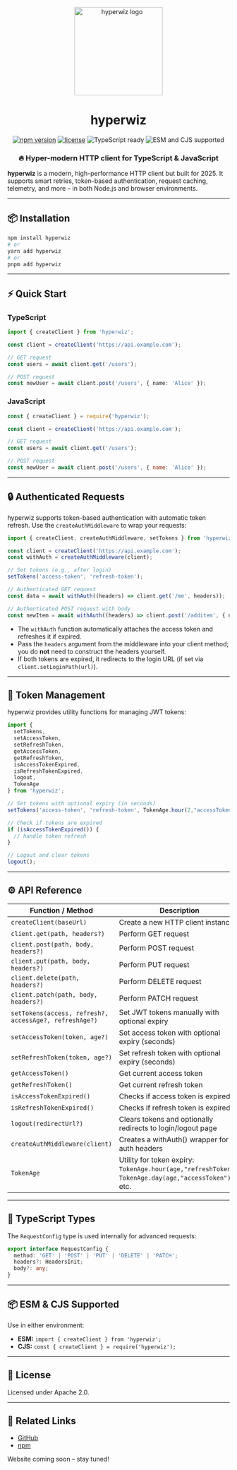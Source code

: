 <p align="center">
  <img src="https://placehold.co/200x60?text=hyperwiz+logo" alt="hyperwiz logo" width="200"/>
</p>

<h1 align="center">hyperwiz</h1>

<p align="center">
  <a href="https://www.npmjs.com/package/hyperwiz"><img src="https://img.shields.io/npm/v/hyperwiz.svg" alt="npm version"></a>
  <a href="https://github.com/wizforge/hyperwiz/blob/main/LICENSE"><img src="https://img.shields.io/npm/l/hyperwiz.svg" alt="license"></a>
  <img src="https://img.shields.io/badge/TypeScript-Ready-blue.svg" alt="TypeScript ready">
  <img src="https://img.shields.io/badge/ESM%20%26%20CJS-supported-green" alt="ESM and CJS supported">
</p>

<h3 align="center">🔥 Hyper-modern HTTP client for TypeScript & JavaScript</h3>

**hyperwiz** is a modern, high-performance HTTP client but built for 2025. It supports smart retries, token-based authentication, request caching, telemetry, and more – in both Node.js and browser environments.

---

## 📦 Installation

```sh
npm install hyperwiz
# or
yarn add hyperwiz
# or
pnpm add hyperwiz
```

---

## ⚡ Quick Start

### TypeScript

```ts
import { createClient } from 'hyperwiz';

const client = createClient('https://api.example.com');

// GET request
const users = await client.get('/users');

// POST request
const newUser = await client.post('/users', { name: 'Alice' });
```

### JavaScript

```js
const { createClient } = require('hyperwiz');

const client = createClient('https://api.example.com');

// GET request
const users = await client.get('/users');

// POST request
const newUser = await client.post('/users', { name: 'Alice' });
```

---

## 🔒 Authenticated Requests

hyperwiz supports token-based authentication with automatic token refresh. Use the `createAuthMiddleware` to wrap your requests:

```ts
import { createClient, createAuthMiddleware, setTokens } from 'hyperwiz';

const client = createClient('https://api.example.com');
const withAuth = createAuthMiddleware(client);

// Set tokens (e.g., after login)
setTokens('access-token', 'refresh-token');

// Authenticated GET request
const data = await withAuth((headers) => client.get('/me', headers));

// Authenticated POST request with body
const newItem = await withAuth((headers) => client.post('/additem', { name: 'apple', price: 20 }, headers));
```

- The `withAuth` function automatically attaches the access token and refreshes it if expired.
- Pass the `headers` argument from the middleware into your client method; you do **not** need to construct the headers yourself.
- If both tokens are expired, it redirects to the login URL (if set via `client.setLoginPath(url)`).

---

## 🪪 Token Management

hyperwiz provides utility functions for managing JWT tokens:

```ts
import {
  setTokens,
  setAccessToken,
  setRefreshToken,
  getAccessToken,
  getRefreshToken,
  isAccessTokenExpired,
  isRefreshTokenExpired,
  logout,
  TokenAge
} from 'hyperwiz';

// Set tokens with optional expiry (in seconds)
setTokens('access-token', 'refresh-token', TokenAge.hour(2,"accessToken"), TokenAge.day(7,"refreshToken"));

// Check if tokens are expired
if (isAccessTokenExpired()) {
  // handle token refresh
}

// Logout and clear tokens
logout();
```

---

## ⚙️ API Reference

| Function / Method                        | Description                                                      |
|------------------------------------------|------------------------------------------------------------------|
| `createClient(baseUrl)`                  | Create a new HTTP client instance                                 |
| `client.get(path, headers?)`             | Perform GET request                                              |
| `client.post(path, body, headers?)`      | Perform POST request                                             |
| `client.put(path, body, headers?)`       | Perform PUT request                                              |
| `client.delete(path, headers?)`          | Perform DELETE request                                           |
| `client.patch(path, body, headers?)`     | Perform PATCH request                                            |
| `setTokens(access, refresh?, accessAge?, refreshAge?)` | Set JWT tokens manually with optional expiry         |
| `setAccessToken(token, age?)`            | Set access token with optional expiry (seconds)                  |
| `setRefreshToken(token, age?)`           | Set refresh token with optional expiry (seconds)                 |
| `getAccessToken()`                       | Get current access token                                         |
| `getRefreshToken()`                      | Get current refresh token                                        |
| `isAccessTokenExpired()`                 | Checks if access token is expired                                |
| `isRefreshTokenExpired()`                | Checks if refresh token is expired                               |
| `logout(redirectUrl?)`                   | Clears tokens and optionally redirects to login/logout page      |
| `createAuthMiddleware(client)`           | Creates a withAuth() wrapper for auth headers                    |
| `TokenAge`                               | Utility for token expiry: `TokenAge.hour(age,"refreshToken")`, `TokenAge.day(age,"accessToken")`, etc. |

---

## 📝 TypeScript Types

The `RequestConfig` type is used internally for advanced requests:

```ts
export interface RequestConfig {
  method: 'GET' | 'POST' | 'PUT' | 'DELETE' | 'PATCH';
  headers?: HeadersInit;
  body?: any;
}
```

---

## 📦 ESM & CJS Supported

Use in either environment:

- **ESM:** `import { createClient } from 'hyperwiz';`
- **CJS:** `const { createClient } = require('hyperwiz');`

---

## 🪪 License

Licensed under Apache 2.0.

---

## 🔗 Related Links

- [GitHub](https://github.com/wizforge/hyperwiz)
- [npm](https://www.npmjs.com/package/hyperwiz)

Website coming soon – stay tuned!
